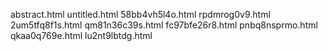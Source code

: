 abstract.html
untitled.html
58bb4vh5l4o.html
rpdmrog0v9.html
2um5tfq8f1s.html
qm81n36c39s.html
fc97bfe26r8.html
pnbq8nsprmo.html
qkaa0q769e.html
lu2nt9lbtdg.html